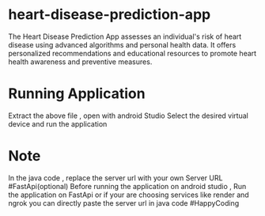 # heart-disease-prediction-app
The Heart Disease Prediction App assesses an individual's risk of heart disease using advanced algorithms and personal health data. It offers personalized recommendations and educational resources to promote heart health awareness and preventive measures.
# Running Application
Extract the above file , open with android Studio 
Select the desired virtual device and run the application
# Note
In the java code , replace the server url with your own Server URL
#FastApi(optional)
Before running the application on android studio , Run the application on FastApi or if your are choosing services like render and ngrok you can directly paste the server url 
in java code #HappyCoding
